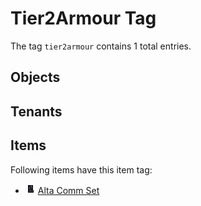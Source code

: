 # Tier2Armour Tag

The tag `tier2armour` contains 1 total entries.

## Objects

## Tenants

## Items

Following items have this item tag:

- <img src="https://raw.githubusercontent.com/Ceterai/Enternia/main/items/armors/alta/tier6/ceterai/legwear/icon.png" alt="Alta Comm Set icon" loading="lazy" height="16px" width="auto" /> [Alta Comm Set](https://ceterai.github.io/MyEnternia/Wiki/AltaCommSet)
